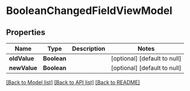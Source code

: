 # BooleanChangedFieldViewModel
## Properties

| Name | Type | Description | Notes |
|------------ | ------------- | ------------- | -------------|
| **oldValue** | **Boolean** |  | [optional] [default to null] |
| **newValue** | **Boolean** |  | [optional] [default to null] |

[[Back to Model list]](../README.md#documentation-for-models) [[Back to API list]](../README.md#documentation-for-api-endpoints) [[Back to README]](../README.md)

